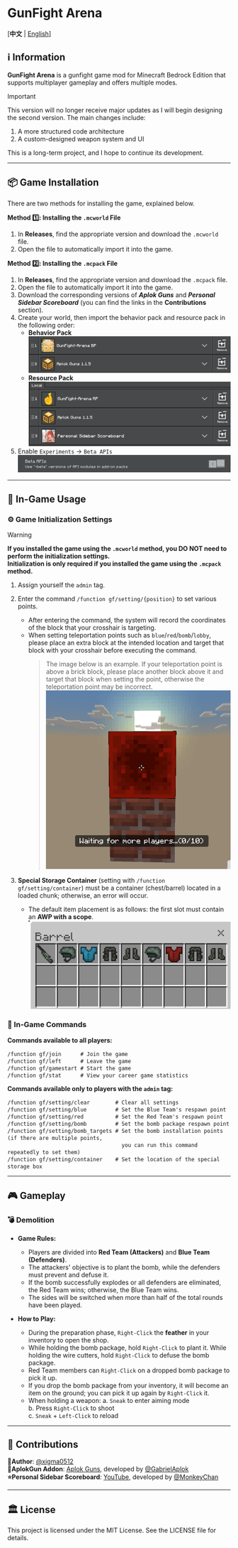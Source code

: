 # GunFight Arena

[**中文** | [English](README_en.md)]

## ℹ️ Information

**GunFight Arena** is a gunfight game mod for Minecraft Bedrock Edition that supports multiplayer gameplay and offers multiple modes.

> [!IMPORTANT]
> This version will no longer receive major updates as I will begin designing the second version. The main changes include:
> 
> 1. A more structured code architecture
> 2. A custom-designed weapon system and UI
>
> This is a long-term project, and I hope to continue its development.

---
## 📦 Game Installation

There are two methods for installing the game, explained below.

**Method 1️⃣: Installing the `.mcworld` File**

1. In **Releases**, find the appropriate version and download the `.mcworld` file.
2. Open the file to automatically import it into the game.

**Method 2️⃣: Installing the `.mcpack` File**

1. In **Releases**, find the appropriate version and download the `.mcpack` file.
2. Open the file to automatically import it into the game.
3. Download the corresponding versions of ***Aplok Guns*** and ***Personal Sidebar Scoreboard*** (you can find the links in the **Contributions** section).
4. Create your world, then import the behavior pack and resource pack in the following order:
    - **Behavior Pack**
      ![behavior_pack](images/bp.png)
    - **Resource Pack**
      ![resource_pack](images/rp.png)
5. Enable `Experiments` -> `Beta APIs`
    ![Beta APIs](images/beta_api.png)

---

## 📘 In-Game Usage

### ⚙️ Game Initialization Settings

> [!WARNING]
> **If you installed the game using the `.mcworld` method, you DO NOT need to perform the initialization settings.**  
> **Initialization is only required if you installed the game using the `.mcpack` method.**

1. Assign yourself the `admin` tag.
2. Enter the command `/function gf/setting/{position}` to set various points.
    - After entering the command, the system will record the coordinates of the block that your crosshair is targeting.
    - When setting teleportation points such as `blue`/`red`/`bomb`/`lobby`, please place an extra block at the intended location and target that block with your crosshair before executing the command.
        > The image below is an example. If your teleportation point is above a brick block, please place another block above it and target that block when setting the point, otherwise the teleportation point may be incorrect.  
        > ![setting_position](images/setting_position.png)

3. **Special Storage Container** (setting with `/function gf/setting/container`) must be a container (chest/barrel) located in a loaded chunk; otherwise, an error will occur.
    - The default item placement is as follows: the first slot must contain an **AWP with a scope**.
    ![container](images/container.png)

### 🤖 In-Game Commands

**Commands available to all players:**
```
/function gf/join      # Join the game
/function gf/left      # Leave the game
/function gf/gamestart # Start the game
/function gf/stat      # View your career game statistics
```

**Commands available only to players with the `admin` tag:**
```
/function gf/setting/clear        # Clear all settings
/function gf/setting/blue         # Set the Blue Team's respawn point
/function gf/setting/red          # Set the Red Team's respawn point
/function gf/setting/bomb         # Set the bomb package respawn point
/function gf/setting/bomb_targets # Set the bomb installation points (if there are multiple points,
                                    you can run this command repeatedly to set them) 
/function gf/setting/container    # Set the location of the special storage box
```


---
## 🎮 Gameplay

### 💣 Demolition

- **Game Rules:**
    - Players are divided into **Red Team (Attackers)** and **Blue Team (Defenders)**.
    - The attackers' objective is to plant the bomb, while the defenders must prevent and defuse it.
    - If the bomb successfully explodes or all defenders are eliminated, the Red Team wins; otherwise, the Blue Team wins.
    - The sides will be switched when more than half of the total rounds have been played.

- **How to Play:**
    - During the preparation phase, `Right-Click` the **feather** in your inventory to open the shop.
    - While holding the bomb package, hold `Right-Click` to plant it. While holding the wire cutters, hold `Right-Click` to defuse the bomb package.
    - Red Team members can `Right-Click` on a dropped bomb package to pick it up.
    - If you drop the bomb package from your inventory, it will become an item on the ground; you can pick it up again by `Right-Click` it.
    - When holding a weapon:
        a. `Sneak` to enter aiming mode  
        b. Press `Right-Click` to shoot  
        c. `Sneak` + `Left-Click` to reload

---
## 📜 Contributions

**👤Author**: [@xigma0512](https://github.com/xigma0512)  
**🎨AplokGun Addon**: [Aplok Guns](https://mcpedl.com/aplok-guns/), developed by [@GabrielAplok](https://github.com/gabriel-aplok/)  
**⭐Personal Sidebar Scoreboard**: [YouTube](https://www.youtube.com/watch?v=6fFCAAD8vUs&ab_channel=MonkeyChan), developed by [@MonkeyChan](https://www.youtube.com/@MonkeyChan118)

---
## 🏛️ License
This project is licensed under the MIT License. See the LICENSE file for details.
